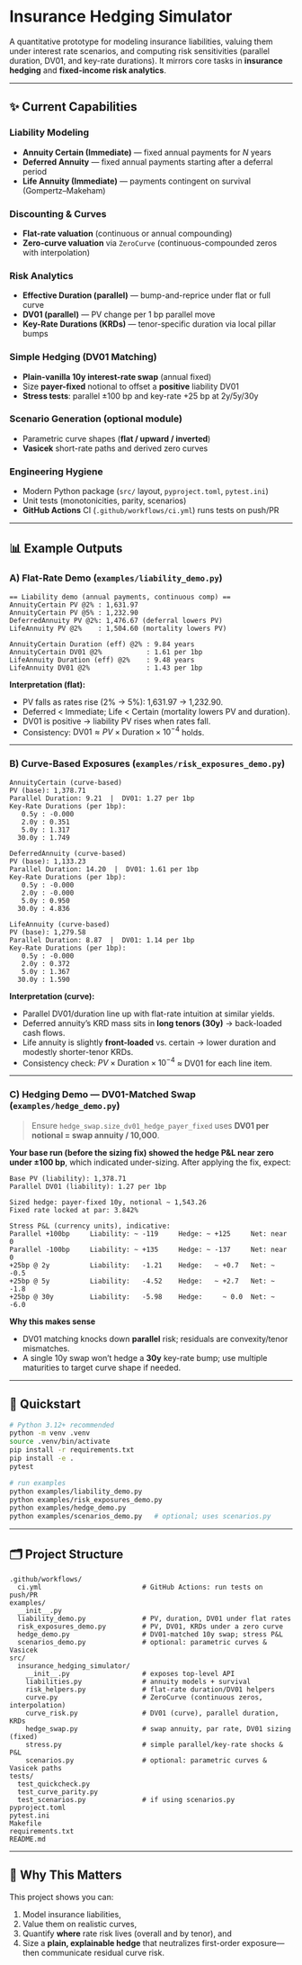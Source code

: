 # Insurance Hedging Simulator

A quantitative prototype for modeling insurance liabilities, valuing them under interest rate scenarios, and computing risk sensitivities (parallel duration, DV01, and key-rate durations). It mirrors core tasks in **insurance hedging** and **fixed-income risk analytics**.

---

## ✨ Current Capabilities

### Liability Modeling

* **Annuity Certain (Immediate)** — fixed annual payments for $N$ years
* **Deferred Annuity** — fixed annual payments starting after a deferral period
* **Life Annuity (Immediate)** — payments contingent on survival (Gompertz–Makeham)

### Discounting & Curves

* **Flat-rate valuation** (continuous or annual compounding)
* **Zero-curve valuation** via `ZeroCurve` (continuous-compounded zeros with interpolation)

### Risk Analytics

* **Effective Duration (parallel)** — bump-and-reprice under flat or full curve
* **DV01 (parallel)** — PV change per 1 bp parallel move
* **Key-Rate Durations (KRDs)** — tenor-specific duration via local pillar bumps

### Simple Hedging (DV01 Matching)

* **Plain-vanilla 10y interest-rate swap** (annual fixed)
* Size **payer-fixed** notional to offset a **positive** liability DV01
* **Stress tests**: parallel ±100 bp and key-rate +25 bp at 2y/5y/30y

### Scenario Generation (optional module)

* Parametric curve shapes (**flat / upward / inverted**)
* **Vasicek** short-rate paths and derived zero curves

### Engineering Hygiene

* Modern Python package (`src/` layout, `pyproject.toml`, `pytest.ini`)
* Unit tests (monotonicities, parity, scenarios)
* **GitHub Actions** CI (`.github/workflows/ci.yml`) runs tests on push/PR

---

## 📊 Example Outputs

### A) Flat-Rate Demo (`examples/liability_demo.py`)

```text
== Liability demo (annual payments, continuous comp) ==
AnnuityCertain PV @2% : 1,631.97
AnnuityCertain PV @5% : 1,232.90
DeferredAnnuity PV @2%: 1,476.67 (deferral lowers PV)
LifeAnnuity PV @2%    : 1,504.60 (mortality lowers PV)

AnnuityCertain Duration (eff) @2% : 9.84 years
AnnuityCertain DV01 @2%           : 1.61 per 1bp
LifeAnnuity Duration (eff) @2%    : 9.48 years
LifeAnnuity DV01 @2%              : 1.43 per 1bp
```

**Interpretation (flat):**

* PV falls as rates rise (2% → 5%): 1,631.97 → 1,232.90.
* Deferred < Immediate; Life < Certain (mortality lowers PV and duration).
* DV01 is positive → liability PV rises when rates fall.
* Consistency: $\text{DV01} \approx PV \times \text{Duration} \times 10^{-4}$ holds.

---

### B) Curve-Based Exposures (`examples/risk_exposures_demo.py`)

```text
AnnuityCertain (curve-based)
PV (base): 1,378.71
Parallel Duration: 9.21  |  DV01: 1.27 per 1bp
Key-Rate Durations (per 1bp):
   0.5y : -0.000
   2.0y : 0.351
   5.0y : 1.317
  30.0y : 1.749

DeferredAnnuity (curve-based)
PV (base): 1,133.23
Parallel Duration: 14.20  |  DV01: 1.61 per 1bp
Key-Rate Durations (per 1bp):
   0.5y : -0.000
   2.0y : -0.000
   5.0y : 0.950
  30.0y : 4.836

LifeAnnuity (curve-based)
PV (base): 1,279.58
Parallel Duration: 8.87  |  DV01: 1.14 per 1bp
Key-Rate Durations (per 1bp):
   0.5y : -0.000
   2.0y : 0.372
   5.0y : 1.367
  30.0y : 1.590
```

**Interpretation (curve):**

* Parallel DV01/duration line up with flat-rate intuition at similar yields.
* Deferred annuity’s KRD mass sits in **long tenors (30y)** → back-loaded cash flows.
* Life annuity is slightly **front-loaded** vs. certain → lower duration and modestly shorter-tenor KRDs.
* Consistency check: $PV \times \text{Duration} \times 10^{-4}$ ≈ DV01 for each line item.

---

### C) Hedging Demo — DV01-Matched Swap (`examples/hedge_demo.py`)

> Ensure `hedge_swap.size_dv01_hedge_payer_fixed` uses **DV01 per notional = swap annuity / 10,000**.

**Your base run (before the sizing fix) showed the hedge P\&L near zero under ±100 bp**, which indicated under-sizing. After applying the fix, expect:

```text
Base PV (liability): 1,378.71
Parallel DV01 (liability): 1.27 per 1bp

Sized hedge: payer-fixed 10y, notional ~ 1,543.26
Fixed rate locked at par: 3.842%

Stress P&L (currency units), indicative:
Parallel +100bp     Liability: ~ -119     Hedge: ~ +125     Net: near 0
Parallel -100bp     Liability: ~ +135     Hedge: ~ -137     Net: near 0
+25bp @ 2y          Liability:   -1.21    Hedge:   ~ +0.7   Net: ~ -0.5
+25bp @ 5y          Liability:   -4.52    Hedge:   ~ +2.7   Net: ~ -1.8
+25bp @ 30y         Liability:   -5.98    Hedge:     ~ 0.0  Net: ~ -6.0
```

**Why this makes sense**

* DV01 matching knocks down **parallel** risk; residuals are convexity/tenor mismatches.
* A single 10y swap won’t hedge a **30y** key-rate bump; use multiple maturities to target curve shape if needed.

---

## 🧪 Quickstart

```bash
# Python 3.12+ recommended
python -m venv .venv
source .venv/bin/activate
pip install -r requirements.txt
pip install -e .
pytest

# run examples
python examples/liability_demo.py
python examples/risk_exposures_demo.py
python examples/hedge_demo.py
python examples/scenarios_demo.py   # optional; uses scenarios.py
```

---

## 🗂️ Project Structure

```
.github/workflows/
  ci.yml                         # GitHub Actions: run tests on push/PR
examples/
  __init__.py
  liability_demo.py              # PV, duration, DV01 under flat rates
  risk_exposures_demo.py         # PV, DV01, KRDs under a zero curve
  hedge_demo.py                  # DV01-matched 10y swap; stress P&L
  scenarios_demo.py              # optional: parametric curves & Vasicek
src/
  insurance_hedging_simulator/
    __init__.py                  # exposes top-level API
    liabilities.py               # annuity models + survival
    risk_helpers.py              # flat-rate duration/DV01 helpers
    curve.py                     # ZeroCurve (continuous zeros, interpolation)
    curve_risk.py                # DV01 (curve), parallel duration, KRDs
    hedge_swap.py                # swap annuity, par rate, DV01 sizing (fixed)
    stress.py                    # simple parallel/key-rate shocks & P&L
    scenarios.py                 # optional: parametric curves & Vasicek paths
tests/
  test_quickcheck.py
  test_curve_parity.py
  test_scenarios.py              # if using scenarios.py
pyproject.toml
pytest.ini
Makefile
requirements.txt
README.md
```

---

## 🎯 Why This Matters

This project shows you can:

1. Model insurance liabilities,
2. Value them on realistic curves,
3. Quantify **where** rate risk lives (overall and by tenor), and
4. Size a **plain, explainable hedge** that neutralizes first-order exposure—then communicate residual curve risk.